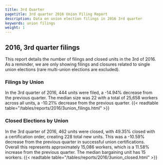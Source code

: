 ```yaml
---
title: 3rd Quarter 
pagetitle: 3rd quarter 2016 Union Filing Report
description: Data on union election filings in 2016 3rd quarter 
keywords: union filings
weight: 1
---
```


## 2016, 3rd quarter filings

This report details the number of filings and closed units in the 3rd of 2016. As a reminder, we are only showing filings and closures related to single union elections (rare multi-union elections are excluded).

### Filings by Union
In the 3rd quarter of 2016, 444 units were filed, a -14.94% decrease from the previous quarter. The median size was 22 with a total of 25,658 workers across all units, a -10.21% decrease from the previous quarter.
{{< readtable table="/tables/reports/2016/3union_filings.html" >}}

### Closed Elections by Union
In the 3rd quarter of 2016, 462 units were closed, with 49.35% closed with a certification order, creating 228 total new units. This was a -10.59% decrease from the previous quarter in successful union certifications. Overall this represents approximately 15,086 workers, which is a 11.58% increase from the previous quarter. The median bargaining unit has 15 workers.
{{< readtable table="/tables/reports/2016/3union_closed.html" >}}
